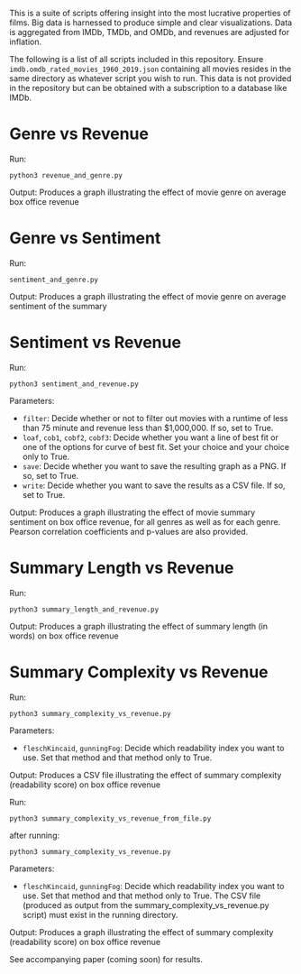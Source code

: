 This is a suite of scripts offering insight into the most lucrative properties of films.
Big data is harnessed to produce simple and clear visualizations.
Data is aggregated from IMDb, TMDb, and OMDb, and revenues are adjusted for inflation. 

The following is a list of all scripts included in this repository. 
Ensure `imdb.omdb_rated_movies_1960_2019.json` containing all movies resides in the same directory as whatever script you wish to run.
This data is not provided in the repository but can be obtained with a subscription to a database like IMDb.

# Genre vs Revenue
Run:
```
python3 revenue_and_genre.py
```

Output:
Produces a graph illustrating the effect of movie genre on average box office revenue


# Genre vs Sentiment
Run:
```
sentiment_and_genre.py
```

Output:
Produces a graph illustrating the effect of movie genre on average sentiment of the summary


# Sentiment vs Revenue
Run:
```
python3 sentiment_and_revenue.py
```
Parameters:
- `filter`: Decide whether or not to filter out movies with a runtime of less than 75 minute and revenue less than $1,000,000. If so, set to True.
- `loaf`, `cob1`, `cobf2`, `cobf3`: Decide whether you want a line of best fit or one of the options for curve of best fit. Set your choice and your choice only to True.
- `save`: Decide whether you want to save the resulting graph as a PNG. If so, set to True.
- `write`: Decide whether you want to save the results as a CSV file. If so, set to True.

Output:
Produces a graph illustrating the effect of movie summary sentiment on box office revenue, for all genres as well as for each genre. Pearson correlation coefficients and p-values are also provided.


# Summary Length vs Revenue
Run:
```
python3 summary_length_and_revenue.py
```

Output:
Produces a graph illustrating the effect of summary length (in words) on box office revenue


# Summary Complexity vs Revenue
Run:
```
python3 summary_complexity_vs_revenue.py
```
Parameters:
- `fleschKincaid`, `gunningFog`: Decide which readability index you want to use. Set that method and that method only to True. 

Output:
Produces a CSV file illustrating the effect of summary complexity (readability score) on box office revenue

Run:
```
python3 summary_complexity_vs_revenue_from_file.py
```
after running:
```
python3 summary_complexity_vs_revenue.py
```
Parameters:
- `fleschKincaid`, `gunningFog`: Decide which readability index you want to use. Set that method and that method only to True. The CSV file (produced as output from the summary_complexity_vs_revenue.py script) must exist in the running directory.

Output:
Produces a graph illustrating the effect of summary complexity (readability score) on box office revenue

See accompanying paper (coming soon) for results.
